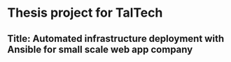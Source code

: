 # Thesis project for TalTech

## Title: Automated infrastructure deployment with Ansible for small scale web app company